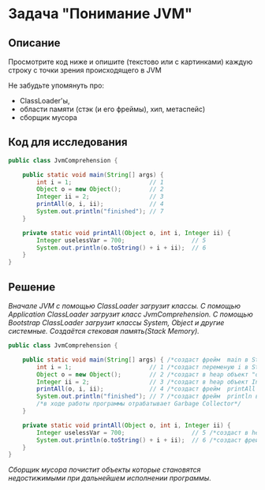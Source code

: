 # Задача "Понимание JVM"

## Описание
Просмотрите код ниже и опишите (текстово или с картинками) каждую строку с точки зрения происходящего в JVM  

Не забудьте упомянуть про: 
- ClassLoader'ы, 
- области памяти (стэк (и его фреймы), хип, метаспейс)  
- сборщик мусора

## Код для исследования

```java
public class JvmComprehension {

    public static void main(String[] args) {
        int i = 1;                      // 1
        Object o = new Object();        // 2
        Integer ii = 2;                 // 3
        printAll(o, i, ii);             // 4
        System.out.println("finished"); // 7
    }

    private static void printAll(Object o, int i, Integer ii) {
        Integer uselessVar = 700;                   // 5
        System.out.println(o.toString() + i + ii);  // 6
    }
}
```
## Решение

*Вначале JVM с помощью ClassLoader загрузит классы. 
С помощью Application ClassLoader загрузит класс JvmComprehension. 
С помощью Bootstrap ClassLoader загрузит классы System, Object и другие системные. 
Создаётся стековая память(Stack Memory).*

```java
public class JvmComprehension {

    public static void main(String[] args) { /*создаст фрейм  main в Stack Memory*/
        int i = 1;                      // 1 /*создаст переменую i в Stack Memory* со значением 1/
        Object o = new Object();        // 2 /*создаст в heap объект "o", которому присваивается ссылка на этот объект*/
        Integer ii = 2;                 // 3 /*создаст в heap объект Integer "ii" со значением 2*/
        printAll(o, i, ii);             // 4 /*создаст фрейм  printAll в Stack Memory, в нем записываются переменные Object o, int i и Integer ii*/
        System.out.println("finished"); // 7 /*создаст фрейм  println в Stack Memory, которому передается ссылка на объект String со значением "finished"*/
		/*в ходе работы программы отрабатывает Garbage Collector*/
    }

    private static void printAll(Object o, int i, Integer ii) {
        Integer uselessVar = 700;                   // 5 /*создаст в heap Integer объект "uselessVar" со значением 700, а во фрейме printAll появляется переменная uselessVar со ссылкой на этот объект*/
        System.out.println(o.toString() + i + ii);  // 6 /*создаст фреймы println и toString в Stack Memory, на фрейм println передаются ссылки на Object o, int i и Integer ii*/
    }
}
```

*Сборщик мусора почистит объекты которые становятся недостижимыми при дальнейшем исполнении программы.*